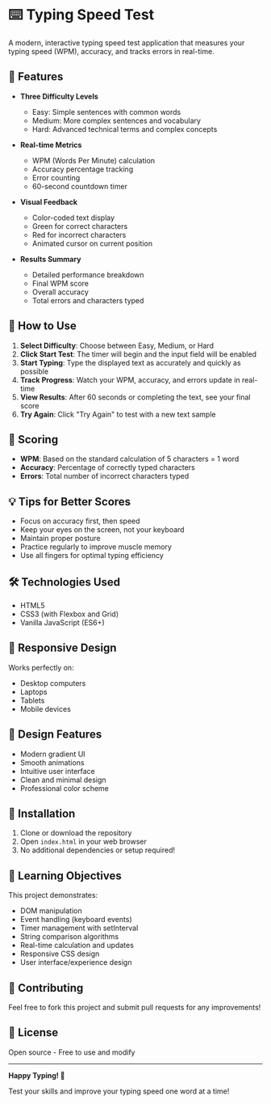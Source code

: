 # ⌨️ Typing Speed Test

A modern, interactive typing speed test application that measures your typing speed (WPM), accuracy, and tracks errors in real-time.

## 🌟 Features

- **Three Difficulty Levels**
  - Easy: Simple sentences with common words
  - Medium: More complex sentences and vocabulary
  - Hard: Advanced technical terms and complex concepts

- **Real-time Metrics**
  - WPM (Words Per Minute) calculation
  - Accuracy percentage tracking
  - Error counting
  - 60-second countdown timer

- **Visual Feedback**
  - Color-coded text display
  - Green for correct characters
  - Red for incorrect characters
  - Animated cursor on current position

- **Results Summary**
  - Detailed performance breakdown
  - Final WPM score
  - Overall accuracy
  - Total errors and characters typed

## 🚀 How to Use

1. **Select Difficulty**: Choose between Easy, Medium, or Hard
2. **Click Start Test**: The timer will begin and the input field will be enabled
3. **Start Typing**: Type the displayed text as accurately and quickly as possible
4. **Track Progress**: Watch your WPM, accuracy, and errors update in real-time
5. **View Results**: After 60 seconds or completing the text, see your final score
6. **Try Again**: Click "Try Again" to test with a new text sample

## 🎯 Scoring

- **WPM**: Based on the standard calculation of 5 characters = 1 word
- **Accuracy**: Percentage of correctly typed characters
- **Errors**: Total number of incorrect characters typed

## 💡 Tips for Better Scores

- Focus on accuracy first, then speed
- Keep your eyes on the screen, not your keyboard
- Maintain proper posture
- Practice regularly to improve muscle memory
- Use all fingers for optimal typing efficiency

## 🛠️ Technologies Used

- HTML5
- CSS3 (with Flexbox and Grid)
- Vanilla JavaScript (ES6+)

## 📱 Responsive Design

Works perfectly on:
- Desktop computers
- Laptops
- Tablets
- Mobile devices

## 🎨 Design Features

- Modern gradient UI
- Smooth animations
- Intuitive user interface
- Clean and minimal design
- Professional color scheme

## 🔧 Installation

1. Clone or download the repository
2. Open `index.html` in your web browser
3. No additional dependencies or setup required!

## 📝 Learning Objectives

This project demonstrates:
- DOM manipulation
- Event handling (keyboard events)
- Timer management with setInterval
- String comparison algorithms
- Real-time calculation and updates
- Responsive CSS design
- User interface/experience design

## 🤝 Contributing

Feel free to fork this project and submit pull requests for any improvements!

## 📄 License

Open source - Free to use and modify

---

**Happy Typing! 🚀**

Test your skills and improve your typing speed one word at a time!